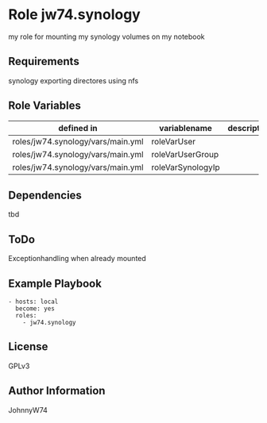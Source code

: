 Role jw74.synology
=========

my role for mounting my synology volumes on my notebook

Requirements
------------

synology exporting directores using nfs

Role Variables
--------------

|defined in|variablename|description|
|----------|------------|-----------|
|roles/jw74.synology/vars/main.yml|roleVarUser||
|roles/jw74.synology/vars/main.yml|roleVarUserGroup||
|roles/jw74.synology/vars/main.yml|roleVarSynologyIp||

Dependencies
------------

tbd

ToDo
----
Exceptionhandling when already mounted

Example Playbook
----------------

```
- hosts: local
  become: yes
  roles:
    - jw74.synology
```

License
-------

GPLv3

Author Information
------------------

JohnnyW74
